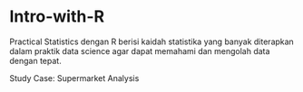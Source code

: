 # Intro-with-R
Practical Statistics dengan R berisi kaidah statistika yang banyak diterapkan dalam praktik data science agar dapat memahami dan mengolah data dengan tepat.

Study Case: Supermarket Analysis
